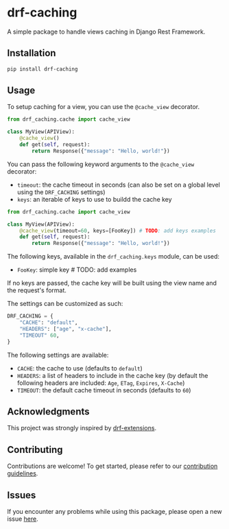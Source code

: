 # drf-caching

A simple package to handle views caching in Django Rest Framework.

## Installation

```bash
pip install drf-caching
```

## Usage

To setup caching for a view, you can use the `@cache_view` decorator.

```python
from drf_caching.cache import cache_view

class MyView(APIView):
    @cache_view()
    def get(self, request):
        return Response({"message": "Hello, world!"})
```

You can pass the following keyword arguments to the `@cache_view` decorator:

- `timeout`: the cache timeout in seconds (can also be set on a global level using the `DRF_CACHING` settings)
- `keys`: an iterable of keys to use to buildd the cache key

```python
from drf_caching.cache import cache_view

class MyView(APIView):
    @cache_view(timeout=60, keys=[FooKey]) # TODO: add keys examples
    def get(self, request):
        return Response({"message": "Hello, world!"})
```

The following keys, available in the `drf_caching.keys` module, can be used:

- `FooKey`: simple key # TODO: add examples

If no keys are passed, the cache key will be built using the view name and the request's format.

The settings can be customized as such:

```python
DRF_CACHING = {
    "CACHE": "default",
    "HEADERS": ["age", "x-cache"],
    "TIMEOUT" 60,
}
```

The following settings are available:

- `CACHE`: the cache to use (defaults to `default`)
- `HEADERS`: a list of headers to include in the cache key (by default the following headers are included: `Age`, `ETag`, `Expires`, `X-Cache`)
- `TIMEOUT`: the default cache timeout in seconds (defaults to `60`)

## Acknowledgments

This project was strongly inspired by [drf-extensions](https://github.com/chibisov/drf-extensions).

## Contributing

Contributions are welcome! To get started, please refer to our [contribution guidelines](https://github.com/stefanofusai/scrapy-influxdb-exporter/blob/main/CONTRIBUTING.md).

## Issues

If you encounter any problems while using this package, please open a new issue [here](https://github.com/stefanofusai/scrapy-influxdb-exporter/issues).
